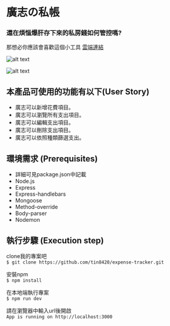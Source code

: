 # 廣志の私帳
### 還在煩惱爆肝存下來的私房錢如何管控嗎? 
那想必你應該會喜歡這個小工具
<a href="https://mighty-bastion-40786.herokuapp.com/">雲端連結</a>


![alt text](https://i.imgur.com/ScFwNM8.png)

![alt text](https://i.imgur.com/SbAGBYB.png)

## 本產品可使用的功能有以下(User Story)
<ul>
  <li>廣志可以新增花費項目。
  <li>廣志可以瀏覽所有支出項目。
  <li>廣志可以編輯支出項目。
  <li>廣志可以刪除支出項目。
  <li>廣志可以依照種類篩選支出。
</ul>


## 環境需求 (Prerequisites)
<ul>
 <li>詳細可見package.json中記載
 <li>Node.js
 <li>Express
 <li>Express-handlebars
 <li>Mongoose
 <li>Method-override
 <li>Body-parser
 <li>Nodemon 
</ul>

## 執行步驟 (Execution step)


clone我的專案吧<br>
`$ git clone https://github.com/tin8420/expense-tracker.git`

安裝npm<br>
`$ npm install`

在本地端執行專案<br>
`$ npm run dev`

請在瀏覽器中輸入url後開啟<br>
`App is running on http://localhost:3000`
